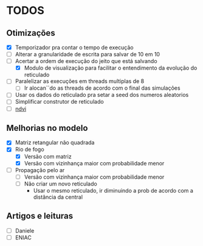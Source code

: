 # TODOS

## Otimizações

- [x] Temporizador pra contar o tempo de execução
- [ ] Alterar a granularidade de escrita para salvar de 10 em 10
- [ ] Acertar a ordem de execução do jeito que está salvando
  - [x] Modulo de visualização para facilitar o entendimento da evolução do reticulado
- [ ] Paralelizar as execuções em threads multiplas de 8
  - [ ] Ir alocan``do as threads de acordo com o final das simulações
- [ ] Usar os dados do reticulado pra setar a seed dos numeros aleatorios
- [ ] Simplificar construtor de reticulado
- [ ] [ndvi](https://www.myfarm.com.br/ndvi/)
## Melhorias no modelo

- [x] Matriz retangular não quadrada
- [x] Rio de fogo
  - [x] Versão com matriz
  - [x] Versão com vizinhança maior com  probabilidade menor
- [ ] Propagação pelo ar
  - [ ] Versão com vizinhança maior com  probabilidade menor
  - [ ] Não criar um novo reticulado
    - Usar o mesmo reticulado, ir diminuindo a prob de acordo com a distância da central

## Artigos e leituras

- [ ] Daniele
- [ ] ENIAC
